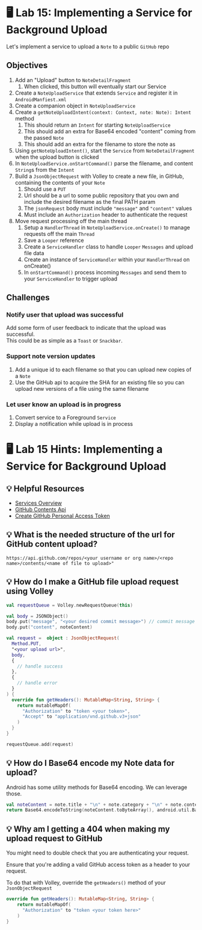 # 🖥 Lab 15: Implementing a Service for Background Upload
Let's implement a service to upload a `Note` to a public `GitHub` repo

## Objectives
1. Add an "Upload" button to `NoteDetailFragment`
    1. When clicked, this button will eventually start our Service
2. Create a `NoteUploadService` that extends `Service` and register it in `AndroidManfiest.xml`
3. Create a companion object in `NoteUploadService`
4. Create a `getNoteUploadIntent(context: Context, note: Note): Intent` method
    1. This should return an `Intent` for starting `NoteUploadService`
    2. This should add an extra for Base64 encoded "content" coming from the passed `Note`
    3. This should add an extra for the filename to store the note as
5. Using `getNoteUploadIntent()`, start the `Service` from `NoteDetailFragment` when the upload button is clicked
6. In `NoteUploadService.onStartCommand()` parse the filename, and content `String`s from the `Intent`
7. Build a `JsonObjectRequest` with Volley to create a new file, in GitHub, containing the contents of your `Note`
    1. Should use a `PUT`
    2. Url should be a url to some public repository that you own and include the desired filename as the final PATH param
    3. The `jsonRequest` body must include `"message"` and `"content"` values
    4. Must include an `Authorization` header to authenticate the request
8. Move request processing off the main thread
    1. Setup a `HandlerThread` in `NoteUploadService.onCreate()` to manage requests off the main `Thread`
    2. Save a `Looper` reference
    3. Create a `ServiceHandler` class to handle `Looper` `Messages` and upload file data
    4. Create an instance of `ServiceHandler` within your `HandlerThread` on onCreate()
    5. In `onStartCommand()` process incoming `Messages` and send them to your `ServiceHandler` to trigger upload

## Challenges

### Notify user that upload was successful
Add some form of user feedback to indicate that the upload was successful.  
This could be as simple as a `Toast` or `Snackbar`.

### Support note version updates
1. Add a unique id to each filename so that you can upload new copies of a `Note`
2. Use the GitHub api to acquire the SHA for an existing file so you can upload new versions of a file using the same filename

### Let user know an upload is in progress
1. Convert service to a Foreground `Service`
2. Display a notification while upload is in process

# 🖥 Lab 15 Hints: Implementing a Service for Background Upload

## 💡 Helpful Resources
- [Services Overview](https://developer.android.com/guide/components/services)
- [GitHub Contents Api](https://docs.github.com/en/rest/reference/repos#contents)
- [Create GitHub Personal Access Token](https://docs.github.com/en/github/authenticating-to-github/keeping-your-account-and-data-secure/creating-a-personal-access-token)

## 💡 What is the needed structure of the url for GitHub content upload?
`https://api.github.com/repos/<your username or org name>/<repo name>/contents/<name of file to upload>"`

## 💡 How do I make a GitHub file upload request using Volley
```kotlin
val requestQueue = Volley.newRequestQueue(this)

val body = JSONObject()
body.put("message", "<your desired commit message>") // commit message of file upload to GitHub
body.put("content", noteContent)

val request =  object : JsonObjectRequest(
  Method.PUT,
  "<your upload url>",
  body,
  {
    // handle success
  },
  {
    // handle error
  }
) {
  override fun getHeaders(): MutableMap<String, String> {
    return mutableMapOf(
      "Authorization" to "token <your token>",
      "Accept" to "application/vnd.github.v3+json"
    )
  }
}

requestQueue.add(request)
```

## 💡 How do I Base64 encode my Note data for upload?
Android has some utility methods for Base64 encoding.  We can leverage those.

```kotlin
val noteContent = note.title + "\n" + note.category + "\n" + note.content
return Base64.encodeToString(noteContent.toByteArray(), android.util.Base64.DEFAULT)
```

## 💡 Why am I getting a 404 when making my upload request to GitHub
You might need to double check that you are authenticating your request.

Ensure that you're adding a valid GitHub access token as a header to your request.

To do that with Volley, override the `getHeaders()` method of your `JsonObjectRequest`
```kotlin
override fun getHeaders(): MutableMap<String, String> {
    return mutableMapOf(
      "Authorization" to "token <your token here>"
    )
}
```